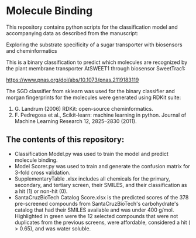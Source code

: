 # Molecule Binding

This repository contains python scripts for the classification model and accompanying data as described from the manuscript:

Exploring the substrate specificity of a sugar transporter with biosensors and cheminformatics

This is a binary classification to predict which molecules are recognized by the plant membrane transporter AtSWEET1 through biosensor SweetTrac1:

https://www.pnas.org/doi/abs/10.1073/pnas.2119183119

The SGD classifier from sklearn was used for the binary classifier and morgan fingerprints for the molecules were generated using RDKit suite:

1.	G. Landrum (2006) RDKit: open-source cheminformatics.
2.	F. Pedregosa et al., Scikit-learn: machine learning in python. Journal of Machine Learning Research 12, 2825–2830 (2011).

## The contents of this repository:
  - Classification Model.py was used to train the model and predict molecule binding. 
  - Model Scorer.py was used to train and generate the confusion matrix for 3-fold cross validation.
  - SupplementaryTable .xlsx includes all chemicals for the primary, secondary, and tertiary screen, their SMILES, and their classification as a hit      (1) or non-hit (0). 
  - SantaCruzBioTech Catalog Score.xlsx is the predicted scores of the 378 pre-screened compounds from SantaCruzBioTech's carbohydrate's catalog that
    had their SMILES available and was under 400 g/mol. Highlighted in green were the 12 selected compounds that were not duplicates from the previous    screens, were affordable, considered a hit ( > 0.65), and was water soluble. 
